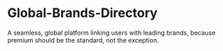 # Global-Brands-Directory
A seamless, global platform linking users with leading brands, because premium should be the standard, not the exception.
